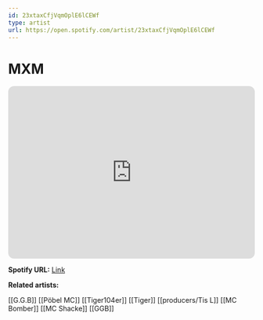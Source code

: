 ```yaml
---
id: 23xtaxCfjVqmOplE6lCEWf
type: artist
url: https://open.spotify.com/artist/23xtaxCfjVqmOplE6lCEWf
---
```

# MXM

<iframe style="border-radius:12px" src="https://open.spotify.com/embed/artist/23xtaxCfjVqmOplE6lCEWf" width="100%" height="352" frameBorder="0" allowfullscreen="" allow="autoplay; clipboard-write; encrypted-media; fullscreen; picture-in-picture" loading="lazy"></iframe>

**Spotify URL:** [Link](https://open.spotify.com/artist/23xtaxCfjVqmOplE6lCEWf)

**Related artists:**

[[G.G.B]]
[[Pöbel MC]]
[[Tiger104er]]
[[Tiger]]
[[producers/Tis L]]
[[MC Bomber]]
[[MC Shacke]]
[[GGB]]
